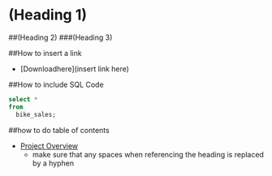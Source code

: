 # (Heading 1)
##(Heading 2)
###(Heading 3)

##How to insert a link
- [Downloadhere](insert link here)

##How to include SQL Code 
```sql
select *
from
  bike_sales;
```

##how to do table of contents

- [Project Overview](#heading-1)
  - make sure that any spaces when referencing the heading is replaced by a hyphen
